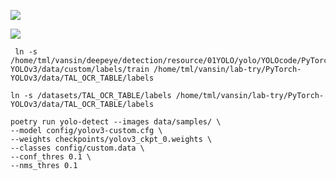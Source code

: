 ![](https://moonstarimg.oss-cn-hangzhou.aliyuncs.com/picgo_img/20210805102238.png)



![](https://moonstarimg.oss-cn-hangzhou.aliyuncs.com/picgo_img/20210805104301.png)





```shell
 ln -s /home/tml/vansin/deepeye/detection/resource/01YOLO/yolo/YOLOcode/PyTorch-YOLOv3/data/custom/labels/train /home/tml/vansin/lab-try/PyTorch-YOLOv3/data/TAL_OCR_TABLE/labels
```



```shell
ln -s /datasets/TAL_OCR_TABLE/labels /home/tml/vansin/lab-try/PyTorch-YOLOv3/data/TAL_OCR_TABLE/labels  
```





```pyhton
poetry run yolo-detect --images data/samples/ \
--model config/yolov3-custom.cfg \
--weights checkpoints/yolov3_ckpt_0.weights \
--classes config/custom.data \
--conf_thres 0.1 \
--nms_thres 0.1
```










